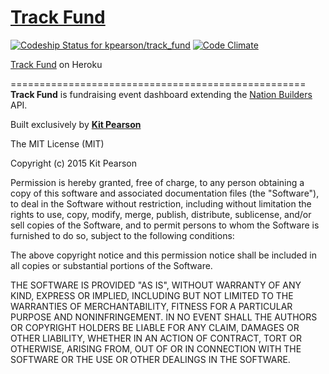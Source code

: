 # [Track Fund](https://trackfund.herokuapp.com/)

[![Codeship Status for kpearson/track_fund](https://codeship.com/projects/c7336c10-cc00-0132-2099-5ae9633e9031/status?branch=master)](https://codeship.com/projects/75898)
[![Code Climate](https://codeclimate.com/github/kpearson/track_fund/badges/gpa.svg)](https://codeclimate.com/github/kpearson/track_fund)

[Track Fund](https://trackfund.herokuapp.com/) on Heroku

===================================================
__Track Fund__ is fundraising event dashboard extending the
[Nation Builders](http://nationbuilder.com/) API.

Built exclusively by __[Kit Pearson](https://github.com/kpearson)__

The MIT License (MIT)

Copyright (c) 2015 Kit Pearson

Permission is hereby granted, free of charge, to any person obtaining a copy
of this software and associated documentation files (the "Software"), to deal
in the Software without restriction, including without limitation the rights
to use, copy, modify, merge, publish, distribute, sublicense, and/or sell
copies of the Software, and to permit persons to whom the Software is
furnished to do so, subject to the following conditions:

The above copyright notice and this permission notice shall be included in
all copies or substantial portions of the Software.

THE SOFTWARE IS PROVIDED "AS IS", WITHOUT WARRANTY OF ANY KIND, EXPRESS OR
IMPLIED, INCLUDING BUT NOT LIMITED TO THE WARRANTIES OF MERCHANTABILITY,
FITNESS FOR A PARTICULAR PURPOSE AND NONINFRINGEMENT. IN NO EVENT SHALL THE
AUTHORS OR COPYRIGHT HOLDERS BE LIABLE FOR ANY CLAIM, DAMAGES OR OTHER
LIABILITY, WHETHER IN AN ACTION OF CONTRACT, TORT OR OTHERWISE, ARISING FROM,
OUT OF OR IN CONNECTION WITH THE SOFTWARE OR THE USE OR OTHER DEALINGS IN
THE SOFTWARE.
